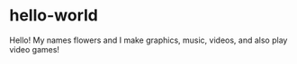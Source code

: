 # hello-world
Hello!
My names flowers and I make graphics, music, videos, and also play video games!
